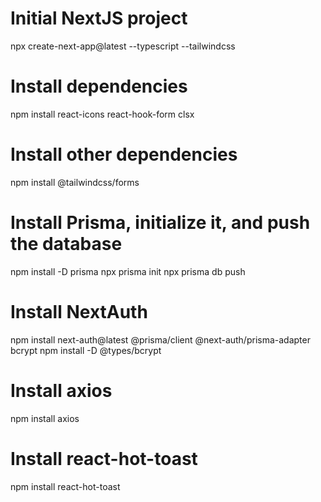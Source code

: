 # Initial NextJS project

npx create-next-app@latest --typescript --tailwindcss

# Install dependencies

npm install react-icons react-hook-form clsx

# Install other dependencies

npm install @tailwindcss/forms

# Install Prisma, initialize it, and push the database

npm install -D prisma
npx prisma init
npx prisma db push

# Install NextAuth

npm install next-auth@latest @prisma/client @next-auth/prisma-adapter bcrypt
npm install -D @types/bcrypt

# Install axios

npm install axios

# Install react-hot-toast

npm install react-hot-toast
